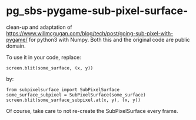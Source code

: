 # pg_sbs-pygame-sub-pixel-surface-
clean-up and adaptation of https://www.willmcgugan.com/blog/tech/post/going-sub-pixel-with-pygame/ for python3 with Numpy.
Both this and the original code are public domain.

To use it in your code, replace: 

    screen.blit(some_surface, (x, y)) 
by: 
    
    from subpixelsurface import SubPixelSurface
    some_surface_subpixel = SubPixelSurface(some_surface) 
    screen.blit(some_surface_subpixel.at(x, y), (x, y)) 
    
Of course, take care to not re-create the SubPixelSurface every frame.
